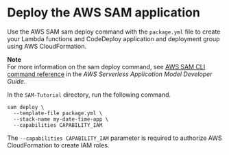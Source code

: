 # Deploy the AWS SAM application<a name="tutorial-lambda-sam-deploy"></a>

 Use the AWS SAM sam deploy command with the `package.yml` file to create your Lambda functions and CodeDeploy application and deployment group using AWS CloudFormation\. 

**Note**  
For more information on the sam deploy command, see [AWS SAM CLI command reference](https://docs.aws.amazon.com/serverless-application-model/latest/developerguide/serverless-sam-cli-command-reference.html) in the *AWS Serverless Application Model Developer Guide*\. 

 In the `SAM-Tutorial` directory, run the following command\. 

```
sam deploy \
  --template-file package.yml \
  --stack-name my-date-time-app \
  --capabilities CAPABILITY_IAM
```

 The `--capabilities CAPABILITY_IAM` parameter is required to authorize AWS CloudFormation to create IAM roles\. 